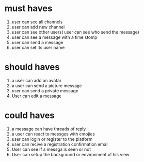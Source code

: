 
# must haves

1. user can see all channels
2. user can add new channel
3. user can see other users( user can see who send the message)
4. user can see a message with a time stomp
5. user can send a message 
6. user can set its user name

# should haves

1. a user can add an avatar
2. a user can send a picture message
3. user can send a private message 
4. User can edit a message



# could haves
1. a message can have threads of reply
2. a user can react to messges with emojies 
3. user can login or register to the platform
4. user can recive a registration confirmation email
5. User can see if a messga is seen or not
6. User can setup the background or environment of his view




